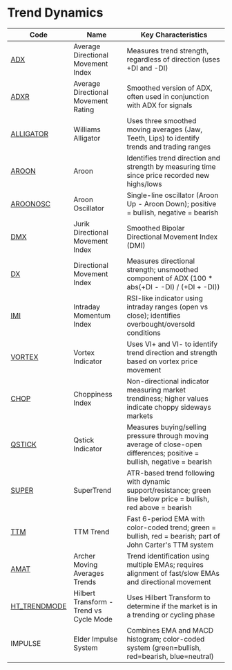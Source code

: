 # Trend Dynamics

| Code | Name | Key Characteristics |
| ------------ | --------------------------------------- | --------------------------------------------------------------------------------------- |
| [ADX](/indicators/dynamics/adx.md) | Average Directional Movement Index | Measures trend strength, regardless of direction (uses +DI and -DI) |
| [ADXR](/indicators/dynamics/adxr.md) | Average Directional Movement Rating | Smoothed version of ADX, often used in conjunction with ADX for signals |
| [ALLIGATOR](/indicators/dynamics/alligator.md) | Williams Alligator | Uses three smoothed moving averages (Jaw, Teeth, Lips) to identify trends and trading ranges |
| [AROON](/indicators/dynamics/aroon.md) | Aroon | Identifies trend direction and strength by measuring time since price recorded new highs/lows |
| [AROONOSC](/indicators/dynamics/aroonosc.md) | Aroon Oscillator | Single-line oscillator (Aroon Up - Aroon Down); positive = bullish, negative = bearish |
| [DMX](/indicators/dynamics/dmx.md) | Jurik Directional Movement Index | Smoothed Bipolar Directional Movement Index (DMI) |
| [DX](/indicators/dynamics/dx.md) | Directional Movement Index | Measures directional strength; unsmoothed component of ADX (100 * abs(+DI - -DI) / (+DI + -DI)) |
| [IMI](/indicators/dynamics/imi.md) | Intraday Momentum Index | RSI-like indicator using intraday ranges (open vs close); identifies overbought/oversold conditions |
| [VORTEX](/indicators/dynamics/vortex.md) | Vortex Indicator | Uses VI+ and VI- to identify trend direction and strength based on vortex price movement |
| [CHOP](/indicators/dynamics/chop.md) | Choppiness Index | Non-directional indicator measuring market trendiness; higher values indicate choppy sideways markets |
| [QSTICK](/indicators/dynamics/qstick.md) | Qstick Indicator | Measures buying/selling pressure through moving average of close-open differences; positive = bullish, negative = bearish |
| [SUPER](/indicators/dynamics/super.md) | SuperTrend | ATR-based trend following with dynamic support/resistance; green line below price = bullish, red above = bearish |
| [TTM](/indicators/dynamics/ttm.md) | TTM Trend | Fast 6-period EMA with color-coded trend; green = bullish, red = bearish; part of John Carter's TTM system |
| [AMAT](/indicators/dynamics/amat.md) | Archer Moving Averages Trends | Trend identification using multiple EMAs; requires alignment of fast/slow EMAs and directional movement |
| [HT_TRENDMODE](/indicators/dynamics/ht_trendmode.md) | Hilbert Transform - Trend vs Cycle Mode | Uses Hilbert Transform to determine if the market is in a trending or cycling phase |
| IMPULSE | Elder Impulse System | Combines EMA and MACD histogram; color-coded system (green=bullish, red=bearish, blue=neutral) |
